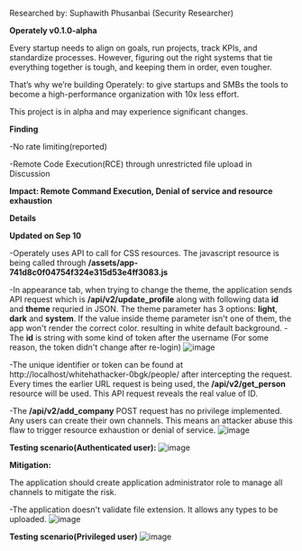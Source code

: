 Researched by: Suphawith Phusanbai (Security Researcher)

**Operately v0.1.0-alpha**

Every startup needs to align on goals, run projects, track KPIs, and standardize processes. However, figuring out the right systems that tie everything together is tough, and keeping them in order, even tougher.

That’s why we’re building Operately: to give startups and SMBs the tools to become a high-performance organization with 10x less effort.

This project is in alpha and may experience significant changes.

**Finding**

-No rate limiting(reported) 

-Remote Code Execution(RCE) through unrestricted file upload in Discussion

**Impact: Remote Command Execution, Denial of service and resource exhaustion**

**Details**

**Updated on Sep 10**

-Operately uses API to call for CSS resources. The javascript resource is being called through **/assets/app-741d8c0f04754f324e315d53e4ff3083.js**

-In appearance tab, when trying to change the theme, the application sends API request which is **/api/v2/update_profile** along with following data **id** and **theme** requried in JSON. The theme parameter has 3 options: **light**, **dark** and **system**. If the value inside theme parameter isn't one of them, the app won't render the correct color. resulting in white default background.
-The **id** is string with some kind of token after the username (For some reason, the token didn't change after re-login)
![image](https://github.com/user-attachments/assets/d089ece3-bd24-4e5e-8a64-38d7cb327252)

-The unique identifier or token can be found at http://localhost/whitehathacker-0bgk/people/ after intercepting the request. Every times the earlier URL request is being used, the **/api/v2/get_person** resource will be used. This API request reveals the real value of ID.

-The **/api/v2/add_company** POST request has no privilege implemented. Any users can create their own channels. This means an attacker abuse this flaw to trigger resource exhaustion or denial of service.
![image](https://github.com/user-attachments/assets/c7c85093-a6dd-4c0c-9180-39657e5e6120)

**Testing scenario(Authenticated user):**
![image](https://github.com/user-attachments/assets/b7c5bd75-85f3-44c3-9789-e384f34c163e)

**Mitigation:**

The application should create application administrator role to manage all channels to mitigate the risk.


-The application doesn't validate file extension. It allows any types to be uploaded. 
![image](https://github.com/user-attachments/assets/85ad4e27-76c2-43d9-81a4-edabc64c2480)

**Testing scenario(Privileged user)**
![image](https://github.com/user-attachments/assets/c3e40e90-2099-4763-8d0a-00bfe9cb4bb8)








